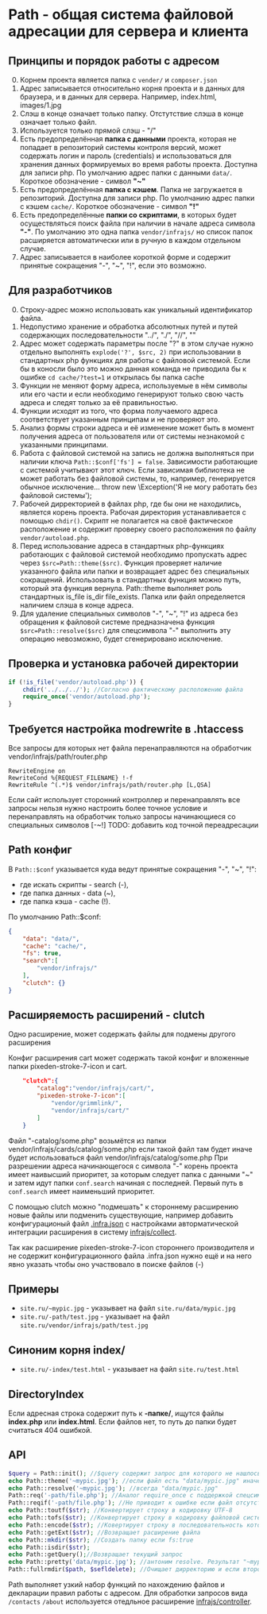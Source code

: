 # Path - общая система файловой адресации для сервера и клиента

## Принципы и порядок работы с адресом
0. Корнем проекта является папка с  ```vender/``` и ```composer.json```
0. Адрес записывается относительно корня проекта и в данных для браузера, и в данных для сервера. Например, index.html, images/1.jpg
0. Слэш в конце означает только папку. Отстутствие слэша в конце означает только файл.
0. Используется только прямой слэш - "/"
0. Есть предопределённая **папка c данными** проекта, которая не попадает в репозиторий системы контроля версий, может содержать логин и пароль (credentials) и использоваться для хранения данных формируемых во время работы проекта. Доступна для записи php. По умолчанию адрес папки с данными ```data/```. Короткое обозначение - символ **"~"**
0. Есть предопределённая **папка с кэшем**. Папка не загружается в репозиторий. Доступна для записи php. По умолчанию адрес папки с кэшем ```cache/```. Короткое обозначение - символ **"!"**
0. Есть предопределённые **папки cо скриптами**, в которых будет осуществляться поиск файла при наличии в начале адреса символа **"-"**. По умолчанию это одна папка ```vendor/infrajs/``` но список папок расширяется автоматически или в ручную в каждом отдельном случае.
0. Адрес записывается в наиболее короткой форме и содержит принятые сокращения "-", "~", "!", если это возможно. 


## Для разработчиков


0. Строку-адрес можно использовать как уникальный идентификатор файла.
0. Недопустимо хранение и обработка абсолютных путей и путей содержающих последовательности "../", "./", "//", "\"
0. Адрес может содержать параметры после "?" в этом случае нужно отдельно выполнять ```explode('?', $src, 2)``` при использовании в стандартных php функциях для работы с файловой системой. Если бы в коносли было это можно данная команда не приводила бы к ошибке ```cd cache/?test=1``` и открылась бы папка cache
0. Функции не меняют форму адреса, используемые в нём символы или его части и если необходимо генерируют только свою часть адреса и следят только за её правильностью. 
0. Функции исходят из того, что форма получаемого адреса соответствует указанным принципам и не проверяют это.
0. Анализ формы строки адреса и её изменение может быть в момент получения адреса от пользователя или от системы незнакомой с указанными принципами.
0. Работа с файловой системой на запись не должна выполняться при наличии ключа ```Path::$conf['fs'] = false```. Зависимости работающие с системой учитывают этот ключ. Если зависимая библиотека не может работать без файловой системы, то, например, генерируется обычное исключение... throw new \Exception('Я не могу работать без файловой системы');
0. Рабочей дирректорией в файлах php, где бы они не находились, является корень проекта. Рабочая директория устанавливается с помощью ```chdir()```. Скрипт не полагается на своё фактическое расположение и содержит проверку своего расположения по файлу ```vendor/autoload.php```.
0. Перед использование адреса в стандартных php-функциях работающих с файловой системой необходимо пропускать адрес через ```$src=Path::theme($src)```. Функция проверяет наличие указанного файла или папки и возвращает адрес без специальных сокращений. Использовать в стандартных функция можно путь, который эта функция вернула. Path::theme выполняет роль стандартных is_file is_dir file_exists. Папка или файл определяется наличием слэша в конце адреса.
0. Для удаление специальных символов "-", "~", "!" из адреса без обращения к файловой системе предназначена функция ```$src=Path::resolve($src)``` для спецсимвола "-" выполнить эту операцию невозможно, будет сгенерировано исключение.

## Проверка и установка рабочей директории
```php
if (!is_file('vendor/autoload.php')) {
	chdir('../../../'); //Согласно фактическому расположению файла
	require_once('vendor/autoload.php');
}
```

## Требуется настройка modrewrite в .htaccess
Все запросы для которых нет файла перенаправляются на обработчик vendor/infrajs/path/router.php
```
RewriteEngine on
RewriteCond %{REQUEST_FILENAME} !-f
RewriteRule ^(.*)$ vendor/infrajs/path/router.php [L,QSA]
``` 

Если сайт использует сторонний контроллер и перенаправлять все запросы нельзя нужно настроить более точное условие и перенаправлять на обработчик только запросы начинающиеся со специальных символов [-~!]
TODO: добавить код точной переадресации

## Path конфиг
В ```Path::$conf``` указывается куда ведут принятые сокращения "-", "~", "!":

* где искать скрипты - search (-),
* где папка данных - data (~), 
* где папка кэша - cache (!). 

По умолчанию Path::$conf:
```json
{
	"data": "data/",
	"cache": "cache/",
	"fs": true,
	"search":[
		"vendor/infrajs/"
	],
	"clutch": {}
}
```
## Расширяемость расширений - clutch
Одно расширение, может содержать файлы для подмены другого расширения 

Конфиг расширения cart может содержать такой конфиг и вложенные папки pixeden-stroke-7-icon и cart. 
```json
	"clutch":{
		"catalog":"vendor/infrajs/cart/",
		"pixeden-stroke-7-icon":[
			"vendor/grimmlink/",
			"vendor/infrajs/cart/"
		]
	}
```
Файл "-catalog/some.php" возьмётся из папки vendor/infrajs/cards/catalog/some.php если такой файл там будет иначе будет использоваться файл vendor/infrajs/catalog/some.php
При разрешении адреса начинающегося с символа "-" корень проекта имеет наивысший приоритет, за которым следует папка с данными "~" и затем идут папки ```conf.search``` начиная с последней. Первый путь в ```conf.search``` имеет наименьший приоритет.

С помощью clutch можно "подмешать" к стороннему расширению новые файлы или подменить существующие, например добавить конфигурационый файл [.infra.json](https://github.com/infrajs/config) с настройками авторматической интеграции расширения в систему [infrajs/collect](https://github.com/infrajs/collect).

Так как расширение pixeden-stroke-7-icon стороннего производителя и не содержит конфигурационного файла .infra.json нужно ещё и на него явно указать чтобы оно участвовало в поиске файлов (-)
## Примеры
* ```site.ru/~mypic.jpg``` - указывает на файл ```site.ru/data/mypic.jpg```
* ```site.ru/-path/test.jpg``` - указывает на файл ```site.ru/vendor/infrajs/path/test.jpg```

## Синоним корня index/
* ```site.ru/-index/test.html``` - указывает на файл ```site.ru/test.html```

## DirectoryIndex
Если адресная строка содержит путь к **-папке/**, ищутся файлы **index.php** или **index.html**. Если файлов нет, то путь до папки будет считаться 404 ошибкой.

## API
```php
$query = Path::init(); //$query содержит запрос для которого не нашлось решения иначе выполнится exit;
echo Path::theme('~mypic.jpg'); //если файл есть "data/mypic.jpg" иначе false
echo Path::resolve('~mypic.jpg'); //всегда "data/mypic.jpg"
Path::req('-path/file.php'); //Аналог require_once с поддержкой спецсимволов
Path::reqif('-path/file.php'); //Не приводит к ошибке если файл отсутствует
echo Path::toutf($str); //Конвертирует строку в кодировку UTF-8
echo Path::tofs($str); //Конвертирует строку в кодировку файловой системы cp1251 под windows, depricated, используется при использовании кирилицы вименах файлов
echo Path::encode($str); //Ковертирует строку в последовательность которую можно использовать в имени файла - удаляются запрещённые символы
echo Path::getExt($str); //Возвращает расширение файла
echo Path::mkdir($str); //Создать папку если fs:true
echo Path::isdir($str);
echo Path::getQuery();//Возвращает текущий запрос
echo Path::pretty('data/mypic.jpg'); //антоним resolve. Результат "~mypic.jpg"
Path::fullrmdir($path, $sefldelete); //Очищает дирректорию и если второй аргумент true то дирректория удаляется
```

Path выполняет узкий набор функций по нахождению файлов и декларации правил работы с адресом. 
Для обработки запросов вида ```/contacts``` ```/about``` используется отедльное расширение [infrajs/controller](https://github.com/infrajs/controller).
